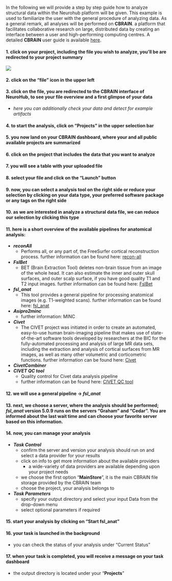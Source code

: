 In the following we will provide a step by step guide how to analyze structural data within the Neurohub platform will be given. This example is used to familiarize the user with the general procedure of analyzing data. As a general remark, all analyses will be performed on **CBRAIN**. a platform that facilitates collaborative research on large, distributed data by creating an interface between a user and high-performing computing centres. A detailed **CBRAIN** user guide is available [here](https://portal.cbrain.mcgill.ca/doc/manual/CBRAINGettingStartedGuideFeb15.pdf). 


#### 1. click on your project, including the file you wish to analyze, you'll be are redirected to your project summary 

![](https://github.com/neurohub/neurohub_documentation/blob/master/images/example_1.png)


#### 2. click on the “**file**” icon in the upper left


#### 3. click on the file, you are redirected to the **CBRAIN** interface of **NeuroHub**, to see your file overview and a first glimpse of your data 

   * _here you can additionally check your data and detect for example artifacts_

#### 4. to start the analysis, click on “**Projects**” in the upper selection bar

#### 5. you now land on your **CBRAIN** dashboard, where your and all public available projects are summarized 

#### 6. click on the project that includes the data that you want to analyze

#### 7. you will see a table with your uploaded file

#### 8. select your file and click on the “**Launch**” button

#### 9. now, you can select a analysis tool on the right side or reduce your selection by clicking on your data type, your preferred software package or any tags on the right side 

#### 10. as we are interested in analyze a structural data file, we can reduce our selection by clicking this type

#### 11. here is a short overview of the available pipelines for anatomical analysis:

   * _**reconAll**_
      * Performs all, or any part of, the FreeSurfer cortical reconstruction process.
further information can be found here: [recon-all]() 
   * _**FslBet**_
      * BET (Brain Extraction Tool) deletes non-brain tissue from an image of the whole head. It can also estimate the inner and outer skull surfaces, and outer scalp surface, if you have good quality T1 and T2 input images.
further information can be found here: [FslBet]()
   * _**fsl_anat**_
      * This tool provides a general pipeline for processing anatomical images (e.g. T1-weighted scans).
further information can be found here: [fsl_anat]()
   * _**Asipro2minc**_
      * further information: MINC
   * _**Civet**_
      * The CIVET project was initiated in order to create an automated, easy-to-use human brain-imaging pipeline that makes use of state-of-the-art software tools developed by researchers at the BIC for the fully-automated processing and analysis of large MR data sets, including the extraction and analysis of cortical surfaces from MR images, as well as many other volumetric and corticometric functions.
further information can be found here: [Civet]() 
   * _**CivetCombiner**_
   * _**CIVET QC tool**_ 
      * Quality control for Civet data analysis pipeline
      * further information can be found here: [CIVET QC tool]()

#### 12. we will use a general pipeline → **_fsl_anat_**

#### 13. next, we choose a server, where the analysis should be performed; _**fsl_anat**_ version 5.0.9 runs on the servers “**Graham**” and “**Cedar**”. You are informed about the last wait time and can choose your favorite server based on this information.  

#### 14. now, you can manage your analysis

   * _**Task Control**_
      * confirm the server and version your analysis should run on and select a data provider for your results
      * click on info to get more information about the available providers
         * a wide-variety of data providers are available depending upon your project needs
      * we choose the first option “**MainStore**”, it is the main CBRAIN file storage provided by the CBRAIN team
      * choose the project, your analysis belongs to 
   * _**Task Parameters**_
      * specify your output directory and select your input Data from the drop-down menu 
      * select optional parameters if required 

#### 15. start your analysis by clicking on “**Start fsl_anat**”

#### 16. your task is launched in the background 

   * you can check the status of your analysis under “Current Status”

#### 17. when your task is completed, you will receive a message on your task dashboard

   * the output directory is located under your “**Projects**”
